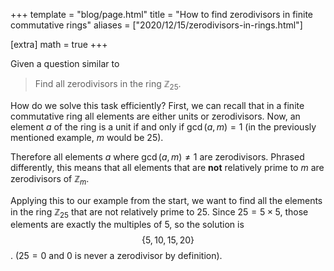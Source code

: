 +++
template = "blog/page.html"
title = "How to find zerodivisors in finite commutative rings"
aliases = ["2020/12/15/zerodivisors-in-rings.html"]

[extra] 
math = true
+++

Given a question similar to  

> Find all zerodivisors in the ring $\mathbb{Z}_{25}.$

How do we solve this task efficiently? First, we can recall that in a finite commutative ring all elements are either units or zerodivisors. Now, an element $a$ of the ring is a unit if and only if $\gcd(a,m) = 1$ (in the previously mentioned example, $m$ would be 25).

Therefore all elements $a$ where $\gcd(a,m) \ne 1$ are zerodivisors. Phrased differently, this means that all elements that are **not** relatively prime to $m$ are zerodivisors of $\mathbb{Z}_m$.

Applying this to our example from the start, we want to find all the elements in the ring $\mathbb{Z}_{25}$ that are not relatively prime to $25$. Since $25 = 5 \times 5$, those elements are exactly the multiples of $5$, so the solution is $$\lbrace 5, 10, 15, 20 \rbrace$$. ($25 = 0$ and $0$ is never a zerodivisor by definition).